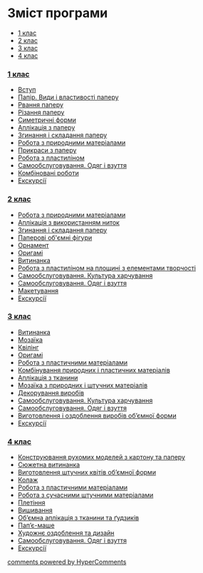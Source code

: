 <div id="hypercomments_widget" class="js-hypercomments-widget invisible"></div>

# Зміст програми
<div>
  <!-- Nav tabs -->
  <ul class="nav nav-tabs" role="tablist">
    <li role="presentation" class="active"><a href="#home" aria-controls="home" role="tab" data-toggle="tab">1 клас</a></li>
    <li role="presentation"><a href="#menu1" aria-controls="menu1" role="tab" data-toggle="tab">2 клас</a></li>
    <li role="presentation"><a href="#menu2" aria-controls="menu2" role="tab" data-toggle="tab">3 клас</a></li>
    <li role="presentation"><a href="#menu3" aria-controls="menu3" role="tab" data-toggle="tab">4 клас</a></li>
  </ul>
  <!-- Tab panes -->
  <div class="tab-content">
<div role="tabpanel" class="tab-pane active" id="home"><h3><a href="http://workmon14-new.ed-era.com/1/1_klas.html">1 клас</a></h3>
<ul type="disc">
<li><a href="http://workmon14-new.ed-era.com/1/vstup.html">Вступ</a></li>
<li><a href="http://workmon14-new.ed-era.com/1/papir_v%D1%83d%D1%83_i_vlast%D1%83vosti_paperu.html">Папір. Види і властивості паперу</a></li>
<li><a href="http://workmon14-new.ed-era.com/1/rvannya_paperu.html">Рвання паперу</a></li>
<li><a href="http://workmon14-new.ed-era.com/1/rizannya_paperu.html">Різання паперу</a></li>
<li><a href="http://workmon14-new.ed-era.com/1/s%D1%83metr%D1%83chni_form%D1%83.html">Симетричні форми</a></li>
<li><a href="http://workmon14-new.ed-era.com/1/aplikatsiya_z_paperu.html">Аплікація з паперу</a></li>
<li><a href="http://workmon14-new.ed-era.com/1/zg%D1%83nannya_i_skladannya_paperu.html">Згинання і складання паперу</a></li>
<li><a href="http://workmon14-new.ed-era.com/1/robota_z_pr%D1%83rodn%D1%83m%D1%83_materialam%D1%83.html">Робота з природними матеріалами</a></li>
<li><a href="http://workmon14-new.ed-era.com/1/pr%D1%83kras%D1%83_z_paperu.html">Прикраси з паперу</a></li>
<li><a href="http://workmon14-new.ed-era.com/1/robota_z_plast%D1%83linom.html">Робота з пластиліном</a></li>
<li><a href="http://workmon14-new.ed-era.com/1/samoobslugovuvannya.html">Самообслуговування. Одяг і взуття</a></li>
<li><a href="http://workmon14-new.ed-era.com/1/kombinovani_robot%D1%83.html">Комбіновані роботи</a></li>
<li><a href="http://workmon14-new.ed-era.com/1/ekskursiyi.html">Екскурсії</a></li>
</ul>
</div>
<div role="tabpanel" class="tab-pane" id="menu1"><h3><a href="http://workmon14-new.ed-era.com/2/2_klas.html">2 клас</a></h3>
<ul type="disc">
<li><a href="http://workmon14-new.ed-era.com/2/robota_z_pr%D1%83rodn%D1%83m%D1%83_materialam%D1%83.html">Робота з природними матеріалами</a></li>
<li><a href="http://workmon14-new.ed-era.com/2/aplikatsiya_z_v%D1%83kor%D1%83stannyam_n%D1%83tok.html">Аплікація з використанням ниток</a></li>
<li><a href="http://workmon14-new.ed-era.com/2/zg%D1%83nannya_i_skladannya_paperu.html">Згинання і складання паперу</a></li>
<li><a href="http://workmon14-new.ed-era.com/2/paperovi_obyemni_figur%D1%83.html">Паперові об'ємні фігури</a></li>
<li><a href="http://workmon14-new.ed-era.com/2/ornament.html">Орнамент</a></li>
<li><a href="http://workmon14-new.ed-era.com/2/or%D1%83gami.html">Оригамі</a></li>
<li><a href="http://workmon14-new.ed-era.com/2/v%D1%83t%D1%83nanka.html">Витинанка</a></li>
<li><a href="http://workmon14-new.ed-era.com/2/robota_z_plast%D1%83linom_na_plosch%D1%83ni_z_elementam%D1%83_tvorchosti.html">Робота з пластиліном на площині з елементами творчості</a></li>
<li><a href="http://workmon14-new.ed-era.com/2/samoobslugovuvannya_kultura_kharchuvannya.html">Самообслуговування. Культура харчування</a></li>
<li><a href="http://workmon14-new.ed-era.com/2/samoobslugovuvannya_odyag_i_vzuttya.html">Самообслуговування. Одяг і взуття</a></li>
<li><a href="http://workmon14-new.ed-era.com/2/maketuvannya.html">Макетування</a></li>
<li><a href="http://workmon14-new.ed-era.com/2/ekskursiyi.html">Екскурсії</a></li>
</ul>
</div>
<div role="tabpanel" class="tab-pane" id="menu2"><h3><a href="http://workmon14-new.ed-era.com/3/3_klas.html">3 клас</a></h3>
<ul type="disc">
<li><a href="http://workmon14-new.ed-era.com/3/v%D1%83t%D1%83nanka.html">Витинанка</a></li>
<li><a href="http://workmon14-new.ed-era.com/3/mozayika.html">Мозаїка</a></li>
<li><a href="http://workmon14-new.ed-era.com/3/kviling.html">Квілінг</a></li>
<li><a href="http://workmon14-new.ed-era.com/3/orygami.html">Оригамі</a></li>
<li><a href="http://workmon14-new.ed-era.com/3/robota_z_plast%D1%83linom.html">Робота з пластичними матеріалами</a></li>
<li><a href="http://workmon14-new.ed-era.com/3/kombinuvannya_pr%D1%83rodn%D1%83kh_i_plast%D1%83chn%D1%83kh_materialiv.html">Комбінування природних і пластичних матеріалів</a></li>
<li><a href="http://workmon14-new.ed-era.com/3/aplikatsiya_z_tkan%D1%83n%D1%83.html">Аплікація з тканини</a></li>
<li><a href="http://workmon14-new.ed-era.com/3/mozayika_z_pr%D1%83rodn%D1%83kh_i_shtuchn%D1%83kh_materialiv.html">Мозаїка з природних і штучних матеріалів</a></li>
<li><a href="http://workmon14-new.ed-era.com/3/dekoruvannya_v%D1%83robiv.html">Декорування виробів</a></li>
<li><a href="http://workmon14-new.ed-era.com/3/samoobslugovuvannya_kultura_kharchuvannya.html">Самообслуговування. Культура харчування</a></li>
<li><a href="http://workmon14-new.ed-era.com/3/samoobslugovuvannya_odyag_i_vzuttya.html">Самообслуговування. Одяг і взуття</a></li>
<li><a href="http://workmon14-new.ed-era.com/3/v%D1%83gotovlennya_i_ozdoblennya_v%D1%83robiv_obyemnoyi_form%D1%83.html">Виготовлення і оздоблення виробів об’ємної форми</a></li>
<li><a href="http://workmon14-new.ed-era.com/3/ekskursiyi.html">Екскурсії</a></li>
</ul>
</div>
<div role="tabpanel" class="tab-pane" id="menu3"><h3><a href="http://workmon14-new.ed-era.com/4/4_klas.html">4 клас</a></h3>
<ul type="disc">
<li><a href="http://workmon14-new.ed-era.com/4/konstruyuvannya_rukhomikh_modeley_z_kartonu_ta_paperu.html">Конструювання рухомих моделей з картону та паперу</a></li>
<li><a href="http://workmon14-new.ed-era.com/4/v%D1%83t%D1%83nanka.html">Сюжетна витинанка</a></li>
<li><a href="http://workmon14-new.ed-era.com/4/v%D1%83gotovlennya_schtuchnyx_kvitiv_obyemnoyi_form%D1%83.html">Виготовлення штучних квітів об’ємної форми</a></li>
<li><a href="http://workmon14-new.ed-era.com/4/kolaz.html">Колаж</a></li>
<li><a href="http://workmon14-new.ed-era.com/4/robota_z_plast%D1%83linom.html">Робота з пластичними матеріалами</a></li>
<li><a href="http://workmon14-new.ed-era.com/4/robota_z_suchacnymu_schtuchnymy_materialam%D1%83.html">Робота з сучасними штучними матеріалами</a></li>
<li><a href="http://workmon14-new.ed-era.com/4/pletinnya.html">Плетіння</a></li>
<li><a href="http://workmon14-new.ed-era.com/4/vishivannya.html">Вишивання</a></li>
<li><a href="http://workmon14-new.ed-era.com/4/obyemna_aplikatsiya_z_tkan%D1%83n%D1%83_ta_gydzykiv.html">Об’ємна аплікація з тканини та ґудзиків</a></li>
<li><a href="http://workmon14-new.ed-era.com/4/papye-mashe.html">Пап’є-маше</a></li>
<li><a href="http://workmon14-new.ed-era.com/4/khudozhnye_ozdoblennya_ta_d%D1%83zayn.html">Художнє оздоблення та дизайн</a></li>
<li><a href="http://workmon14-new.ed-era.com/4/samoobslugovuvannya_odyag_i_vzuttya.html">Самообслуговування. Одяг і взуття</a></li>
<li><a href="http://workmon14-new.ed-era.com/4/ekskursiyi.html">Екскурсії</a></li>
</ul>
</div>
</div>
</div>

<div class="js-hypercomments-container">
<a href="http://hypercomments.com" class="hc-link" title="comments widget">comments powered by HyperComments</a>
</div>